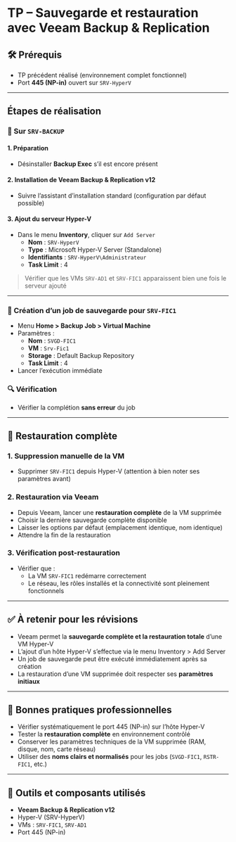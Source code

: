 # TP – Sauvegarde et restauration avec Veeam Backup & Replication

## 🛠️ Prérequis


- TP précédent réalisé (environnement complet fonctionnel)
- Port **445 (NP-in)** ouvert sur `SRV-HyperV`

---

## Étapes de réalisation

### 🔹 Sur `SRV-BACKUP`

#### 1. Préparation

- Désinstaller **Backup Exec** s’il est encore présent

#### 2. Installation de Veeam Backup & Replication v12

- Suivre l’assistant d’installation standard (configuration par défaut possible)

#### 3. Ajout du serveur Hyper-V

- Dans le menu **Inventory**, cliquer sur `Add Server`
    - **Nom** : `SRV-HyperV`
    - **Type** : Microsoft Hyper-V Server (Standalone)
    - **Identifiants** : `SRV-HyperV\Administrateur`
    - **Task Limit** : 4

> Vérifier que les VMs `SRV-AD1` et `SRV-FIC1` apparaissent bien une fois le serveur ajouté

---

### 🔹 Création d’un job de sauvegarde pour `SRV-FIC1`

- Menu **Home > Backup Job > Virtual Machine**
- Paramètres :
    - **Nom** : `SVGD-FIC1`
    - **VM** : `Srv-Fic1`
    - **Storage** : Default Backup Repository
    - **Task Limit** : 4
- Lancer l’exécution immédiate

### 🔍 Vérification

- Vérifier la complétion **sans erreur** du job

---

## 🔁 Restauration complète

### 1. Suppression manuelle de la VM

- Supprimer `SRV-FIC1` depuis Hyper-V (attention à bien noter ses paramètres avant)

### 2. Restauration via Veeam

- Depuis Veeam, lancer une **restauration complète** de la VM supprimée
- Choisir la dernière sauvegarde complète disponible
- Laisser les options par défaut (emplacement identique, nom identique)
- Attendre la fin de la restauration

### 3. Vérification post-restauration

- Vérifier que :
    - La VM `SRV-FIC1` redémarre correctement
    - Le réseau, les rôles installés et la connectivité sont pleinement fonctionnels

---

## ✅ À retenir pour les révisions

- Veeam permet la **sauvegarde complète et la restauration totale** d’une VM Hyper-V
- L’ajout d’un hôte Hyper-V s’effectue via le menu Inventory > Add Server
- Un job de sauvegarde peut être exécuté immédiatement après sa création
- La restauration d’une VM supprimée doit respecter ses **paramètres initiaux**

---

## 📌 Bonnes pratiques professionnelles

- Vérifier systématiquement le port 445 (NP-in) sur l’hôte Hyper-V
- Tester la **restauration complète** en environnement contrôlé
- Conserver les paramètres techniques de la VM supprimée (RAM, disque, nom, carte réseau)
- Utiliser des **noms clairs et normalisés** pour les jobs (`SVGD-FIC1`, `RSTR-FIC1`, etc.)

---

## 🔗 Outils et composants utilisés

- **Veeam Backup & Replication v12**
- Hyper-V (SRV-HyperV)
- VMs : `SRV-FIC1`, `SRV-AD1`
- Port 445 (NP-in)